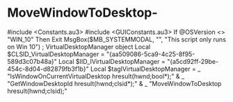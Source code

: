 # MoveWindowToDesktop-
#include &lt;Constants.au3> #include &lt;GUIConstants.au3>  If @OSVersion &lt;> "WIN_10" Then Exit MsgBox($MB_SYSTEMMODAL, "", "This script only runs on Win 10")  ; VirtualDesktopManager object Local $CLSID_VirtualDesktopManager = "{aa509086-5ca9-4c25-8f95-589d3c07b48a}" Local $IID_IVirtualDesktopManager = "{a5cd92ff-29be-454c-8d04-d82879fb3f1b}" Local $tagIVirtualDesktopManager = _     "IsWindowOnCurrentVirtualDesktop hresult(hwnd;bool*);" &amp; _     "GetWindowDesktopId hresult(hwnd;clsid*);" &amp; _     "MoveWindowToDesktop hresult(hwnd;clsid);"
